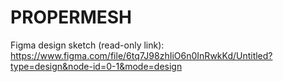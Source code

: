 # PROPERMESH

Figma design sketch (read-only link):  
https://www.figma.com/file/6tq7J98zhIiO6n0InRwkKd/Untitled?type=design&node-id=0-1&mode=design
